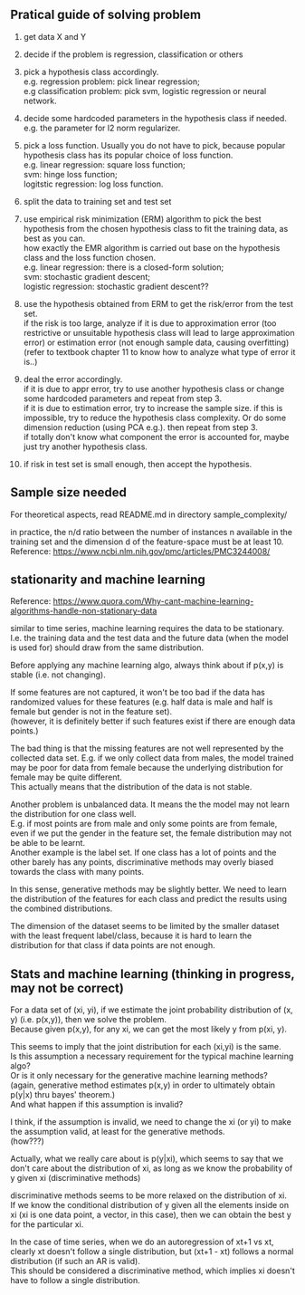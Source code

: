 Pratical guide of solving problem
------------------------------

1. get data X and Y

2. decide if the problem is regression, classification or others

3. pick a hypothesis class accordingly.  
	e.g. regression problem: pick linear regression;  
	e.g classification problem: pick svm, logistic regression or neural network.

4. decide some hardcoded parameters in the hypothesis class if needed.  
	e.g. the parameter for l2 norm regularizer.

5. pick a loss function. 
Usually you do not have to pick, because popular hypothesis class has its popular choice of loss function.  
	e.g. linear regression: square loss function;  
		svm: hinge loss function;  
		logitstic regression: log loss function.

6. split the data to training set and test set

7. use empirical risk minimization (ERM) algorithm to pick the best hypothesis 
	from the chosen hypothesis class to fit the training data, as best as you can.  
	how exactly the EMR algorithm is carried out base on the hypothesis class and the loss function chosen.  
	e.g. linear regression: there is a closed-form solution;  
		svm: stochastic gradient descent;  
		logistic regression:  stochastic gradient descent??

8. use the hypothesis obtained from ERM to get the risk/error from the test set.  
	if the risk is too large, analyze if it is due to 
		approximation error (too restrictive or unsuitable hypothesis class will lead to large approximation error) 
		or estimation error (not enough sample data, causing overfitting)  
	(refer to textbook chapter 11 to know how to analyze what type of error it is..)

9. deal the error accordingly.  
	if it is due to appr error, try to use another hypothesis class or change some hardcoded parameters and repeat from step 3.  
	if it is due to estimation error, try to increase the sample size. if this is impossible, try to reduce the hypothesis class complexity. Or do some dimension reduction (using PCA e.g.). then repeat from step 3.  
	if totally don't know what component the error is accounted for, maybe just try another hypothesis class.

10. if risk in test set is small enough, then accept the hypothesis.


Sample size needed
------------------

For theoretical aspects, read README.md in directory sample_complexity/

in practice, the n/d ratio 
between the number of instances n available in the training set
and the dimension d of the feature-space 
must be at least 10.  
Reference: https://www.ncbi.nlm.nih.gov/pmc/articles/PMC3244008/  

stationarity and machine learning
-----------------------------------------

Reference: https://www.quora.com/Why-cant-machine-learning-algorithms-handle-non-stationary-data

similar to time series, machine learning requires the data to be stationary.
I.e. the training data and the test data and the future data (when the model is used for) should draw from the same distribution.

Before applying any machine learning algo, always think about if p(x,y) is stable (i.e. not changing).

If some features are not captured, it won't be too bad if the data has randomized values for these features (e.g. half data is male and half is female but gender is not in the feature set).  
(however, it is definitely better if such features exist if there are enough data points.)

The bad thing is that the missing features are not well represented by the collected data set.
E.g. if we only collect data from males, the model trained may be poor for data from female because the underlying distribution for female may be quite different.  
This actually means that the distribution of the data is not stable.

Another problem is unbalanced data.
It means the the model may not learn the distribution for one class well.  
E.g. if most points are from male and only some points are from female,
even if we put the gender in the feature set, the female distribution may not be able to be learnt.  
Another example is the label set.
If one class has a lot of points and the other barely has any points,
discriminative methods may overly biased towards the class with many points.

In this sense, generative methods may be slightly better.
We need to learn the distribution of the features for each class
and predict the results using the combined distributions.

The dimension of the dataset seems to be limited by the smaller dataset with the least frequent label/class,
because it is hard to learn the distribution for that class if data points are not enough.


Stats and machine learning (thinking in progress, may not be correct)
---------------------------------------

For a data set of (xi, yi),
if we estimate the joint probability distribution of (x, y) (i.e. p(x,y)),
then we solve the problem.  
Because given p(x,y), for any xi, we can get the most likely y from p(xi, y).

This seems to imply that the joint distribution for each (xi,yi) is the same.  
Is this assumption a necessary requirement for the typical machine learning algo?  
Or is it only necessary for the generative machine learning methods?    
(again, generative method estimates p(x,y) in order to ultimately obtain p(y|x) thru bayes' theorem.)  
And what happen if this assumption is invalid?


I think, if the assumption is invalid, we need to change the xi (or yi) to make the assumption valid,
at least for the generative methods.  
(how???)


Actually, what we really care about is p(y|xi),
which seems to say that we don't care about the distribution of xi,
as long as we know the probability of y given xi (discriminative methods)

discriminative methods seems to be more relaxed on the distribution of xi.  
If we know the conditional distribution of y given all the elements inside on xi (xi is one data point, a vector, in this case),
then we can obtain the best y for the particular xi.

In the case of time series, when we do an autoregression of xt+1 vs xt,
clearly xt doesn't follow a single distribution, 
but (xt+1 - xt) follows a normal distribution (if such an AR is valid).  
This should be considered a discriminative method,
which implies xi doesn't have to follow a single distribution.
